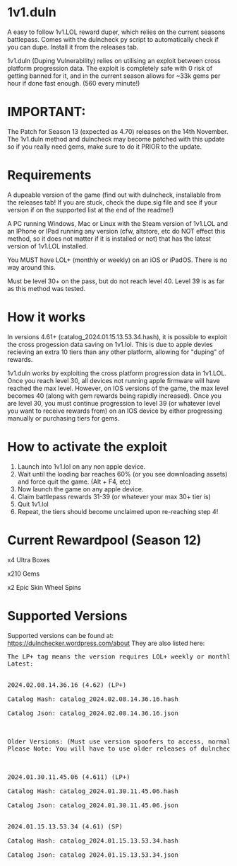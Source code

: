 # 1v1.duln
A easy to follow 1v1.LOL reward duper, which relies on the current seasons battlepass.  Comes with the dulncheck py script to automatically check if you can dupe. Install it from the releases tab.

1v1.duln (Duping Vulnerability) relies on utilising an exploit between cross platform progression data. The exploit is completely safe with 0 risk of getting banned for it, and in the current season allows for ~33k gems per hour if done fast enough. (560 every minute!)

# IMPORTANT: 
The Patch for Season 13 (expected as 4.70) releases on the 14th November. The 1v1.duln method and dulncheck may become patched with this update so if you really need gems, make sure to do it PRIOR to the update.

# Requirements
A dupeable version of the game (find out with dulncheck, installable from the releases tab! If you are stuck, check the dupe.sig file and see if your version if on the supported list at the end of the readme!)

A PC running Windows, Mac or Linux with the Steam version of 1v1.LOL and an IPhone or IPad running any version (cfw, altstore, etc do NOT effect this method, so it does not matter if it is installed or not) that has the latest version of 1v1.LOL installed.

You MUST have LOL+ (monthly or weekly) on an iOS or iPadOS. There is no way around this.

Must be level 30+ on the pass, but do not reach level 40. Level 39 is as far as this method was tested.

# How it works
In versions 4.61+ (catalog_2024.01.15.13.53.34.hash), it is possible to exploit the cross progession data saving on 1v1.lol. 
This is due to apple devies recieving an extra 10 tiers than any other platform, allowing for "duping" of rewards.

1v1.duln works by exploiting the cross platform progression data in 1v1.LOL. Once you reach level 30, all devices not running apple firmware will have reached the max level. However, on IOS versions of the game, the max level becomes 40 (along with gem rewards being rapidly increased). Once you are level 30, you must continue progression to level 39 (or whatever level you want to receive rewards from) on an IOS device by either progressing manually or purchasing tiers for gems.

# How to activate the exploit
1. Launch into 1v1.lol on any non apple device.
2. Wait until the loading bar reaches 60% (or you see downloading assets) and force quit the game. (Alt + F4, etc)
3. Now launch the game on any apple device.
4. Claim battlepass rewards 31-39 (or whatever your max 30+ tier is)
5. Quit 1v1.lol
6. Repeat, the tiers should become unclaimed upon re-reaching step 4!

# Current Rewardpool (Season 12)
x4 Ultra Boxes

x210 Gems

x2 Epic Skin Wheel Spins

# Supported Versions
Supported versions can be found at: https://dulnchecker.wordpress.com/about
They are also listed here:
<pre>
The LP+ tag means the version requires LOL+ weekly or monthly. SP means it can be used on the Stock Pass (300 gems)
Latest: 

  
2024.02.08.14.36.16 (4.62) (LP+)

Catalog Hash: catalog_2024.02.08.14.36.16.hash

Catalog Json: catalog_2024.02.08.14.36.16.json

  

Older Versions: (Must use version spoofers to access, normally disabled a while after the latest release comes out)
Please Note: You will have to use older releases of dulncheck for older versions as they are not actively supported within latest releases.

  

2024.01.30.11.45.06 (4.611) (LP+)

Catalog Hash: catalog_2024.01.30.11.45.06.hash

Catalog Json: catalog_2024.01.30.11.45.06.json
  

2024.01.15.13.53.34 (4.61) (SP)

Catalog Hash: catalog_2024.01.15.13.53.34.hash

Catalog Json: catalog_2024.01.15.13.53.34.json
</pre>
